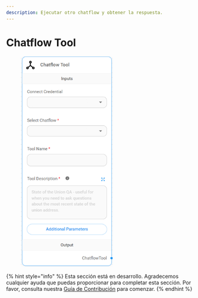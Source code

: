 ```yaml
---
description: Ejecutar otro chatflow y obtener la respuesta.
---
```


# Chatflow Tool

<figure><img src="../../../../.gitbook/assets/image (26).png" alt="" width="248"><figcaption></figcaption></figure>

{% hint style="info" %}
Esta sección está en desarrollo. Agradecemos cualquier ayuda que puedas proporcionar para completar esta sección. Por favor, consulta nuestra [Guía de Contribución](../../../../contributing/) para comenzar.
{% endhint %}
